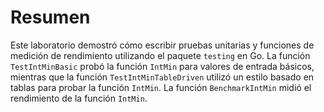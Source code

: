 # Resumen

Este laboratorio demostró cómo escribir pruebas unitarias y funciones de medición de rendimiento utilizando el paquete `testing` en Go. La función `TestIntMinBasic` probó la función `IntMin` para valores de entrada básicos, mientras que la función `TestIntMinTableDriven` utilizó un estilo basado en tablas para probar la función `IntMin`. La función `BenchmarkIntMin` midió el rendimiento de la función `IntMin`.
